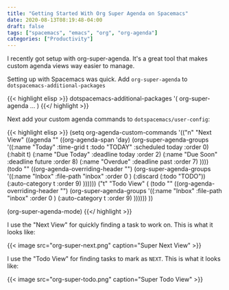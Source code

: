 ```yaml
---
title: "Getting Started With Org Super Agenda on Spacemacs"
date: 2020-08-13T08:19:48-04:00
draft: false
tags: ["spacemacs", "emacs", "org", "org-agenda"]
categories: ["Productivity"]
---
```



I recently got setup with org-super-agenda. It's a great tool that makes custom agenda views way easier to manage.

Setting up with Spacemacs was quick. Add `org-super-agenda` to `dotspacemacs-additional-packages`

{{< highlight elisp >}}
dotspacemacs-additional-packages '(
                                   org-super-agenda
                                   ...
                                   )
{{</ highlight >}}

Next add your custom agenda commands to `dotspacemacs/user-config`:

{{< highlight elisp >}}
(setq org-agenda-custom-commands
      '(("n" "Next View"
         ((agenda "" ((org-agenda-span 'day)
                      (org-super-agenda-groups
                       '((:name "Today"
                                :time-grid t
                                :todo "TODAY"
                                :scheduled today
                                :order 0)
                         (:habit t)
                         (:name "Due Today"
                                :deadline today
                                :order 2)
                         (:name "Due Soon"
                                :deadline future
                                :order 8)
                         (:name "Overdue"
                                :deadline past
                                :order 7)
                         ))))
          (todo "" ((org-agenda-overriding-header "")
                    (org-super-agenda-groups
                     '((:name "Inbox"
                              :file-path "inbox"
                              :order 0
                              )
                       (:discard (:todo "TODO"))
                       (:auto-category t
                                       :order 9)
                       ))))))
        ("t" "Todo View"
         (
          (todo "" ((org-agenda-overriding-header "")
                    (org-super-agenda-groups
                     '((:name "Inbox"
                              :file-path "inbox"
                              :order 0
                              )
                       (:auto-category t
                                       :order 9)
                       ))))))
        ))

(org-super-agenda-mode)
{{</ highlight >}}

I use the "Next View" for quickly finding a task to work on. This is what it looks like:

{{< image src="org-super-next.png" caption="Super Next View" >}}



I use the "Todo View" for finding tasks to mark as `NEXT`. This is what it looks like:

{{< image src="org-super-todo.png" caption="Super Todo View" >}}
